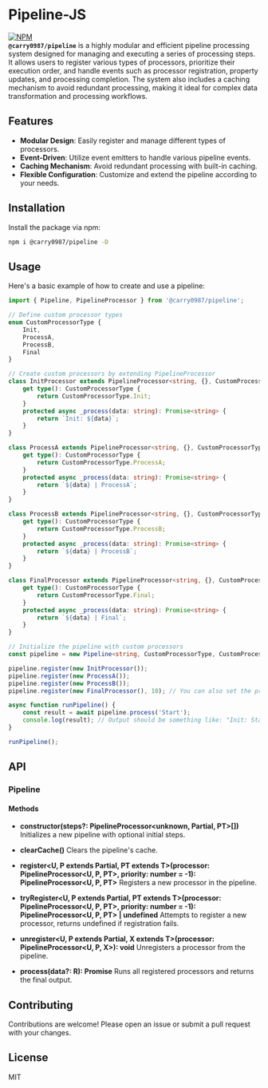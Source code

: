 # Pipeline-JS
[![NPM](https://img.shields.io/npm/v/@carry0987/pipeline.svg)](https://www.npmjs.com/package/@carry0987/pipeline)  
**`@carry0987/pipeline`** is a highly modular and efficient pipeline processing system designed for managing and executing a series of processing steps. It allows users to register various types of processors, prioritize their execution order, and handle events such as processor registration, property updates, and processing completion. The system also includes a caching mechanism to avoid redundant processing, making it ideal for complex data transformation and processing workflows.

## Features
- **Modular Design**: Easily register and manage different types of processors.
- **Event-Driven**: Utilize event emitters to handle various pipeline events.
- **Caching Mechanism**: Avoid redundant processing with built-in caching.
- **Flexible Configuration**: Customize and extend the pipeline according to your needs.

## Installation
Install the package via npm:

```bash
npm i @carry0987/pipeline -D
```

## Usage
Here's a basic example of how to create and use a pipeline:

```typescript
import { Pipeline, PipelineProcessor } from '@carry0987/pipeline';

// Define custom processor types
enum CustomProcessorType {
    Init,
    ProcessA,
    ProcessB,
    Final
}

// Create custom processors by extending PipelineProcessor
class InitProcessor extends PipelineProcessor<string, {}, CustomProcessorType> {
    get type(): CustomProcessorType {
        return CustomProcessorType.Init;
    }
    protected async _process(data: string): Promise<string> {
        return `Init: ${data}`;
    }
}

class ProcessA extends PipelineProcessor<string, {}, CustomProcessorType> {
    get type(): CustomProcessorType {
        return CustomProcessorType.ProcessA;
    }
    protected async _process(data: string): Promise<string> {
        return `${data} | ProcessA`;
    }
}

class ProcessB extends PipelineProcessor<string, {}, CustomProcessorType> {
    get type(): CustomProcessorType {
        return CustomProcessorType.ProcessB;
    }
    protected async _process(data: string): Promise<string> {
        return `${data} | ProcessB`;
    }
}

class FinalProcessor extends PipelineProcessor<string, {}, CustomProcessorType> {
    get type(): CustomProcessorType {
        return CustomProcessorType.Final;
    }
    protected async _process(data: string): Promise<string> {
        return `${data} | Final`;
    }
}

// Initialize the pipeline with custom processors
const pipeline = new Pipeline<string, CustomProcessorType, CustomProcessorType>();

pipeline.register(new InitProcessor());
pipeline.register(new ProcessA());
pipeline.register(new ProcessB());
pipeline.register(new FinalProcessor(), 10); // You can also set the priority

async function runPipeline() {
    const result = await pipeline.process('Start');
    console.log(result); // Output should be something like: "Init: Start | ProcessA | ProcessB | Final"
}

runPipeline();
```

## API
### Pipeline
#### Methods
- **constructor(steps?: PipelineProcessor<unknown, Partial<PipelineProcessorProps>, PT>[])**
  Initializes a new pipeline with optional initial steps.

- **clearCache()**
  Clears the pipeline's cache.

- **register<U, P extends Partial<PipelineProcessorProps>, PT extends T>(processor: PipelineProcessor<U, P, PT>, priority: number = -1): PipelineProcessor<U, P, PT>**
  Registers a new processor in the pipeline.

- **tryRegister<U, P extends Partial<PipelineProcessorProps>, PT extends T>(processor: PipelineProcessor<U, P, PT>, priority: number = -1): PipelineProcessor<U, P, PT> | undefined**
  Attempts to register a new processor, returns undefined if registration fails.

- **unregister<U, P extends Partial<PipelineProcessorProps>, X extends T>(processor: PipelineProcessor<U, P, X>): void**
  Unregisters a processor from the pipeline.

- **process(data?: R): Promise<R>**
  Runs all registered processors and returns the final output.

## Contributing
Contributions are welcome! Please open an issue or submit a pull request with your changes.

## License
MIT
